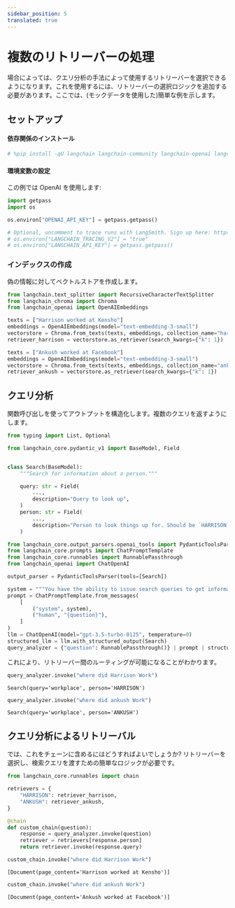 ```yaml
---
sidebar_position: 5
translated: true
---
```


# 複数のリトリーバーの処理

場合によっては、クエリ分析の手法によって使用するリトリーバーを選択できるようになります。これを使用するには、リトリーバーの選択ロジックを追加する必要があります。ここでは、(モックデータを使用した)簡単な例を示します。

## セットアップ

#### 依存関係のインストール

```python
# %pip install -qU langchain langchain-community langchain-openai langchain-chroma
```

#### 環境変数の設定

この例では OpenAI を使用します:

```python
import getpass
import os

os.environ["OPENAI_API_KEY"] = getpass.getpass()

# Optional, uncomment to trace runs with LangSmith. Sign up here: https://smith.langchain.com.
# os.environ["LANGCHAIN_TRACING_V2"] = "true"
# os.environ["LANGCHAIN_API_KEY"] = getpass.getpass()
```

### インデックスの作成

偽の情報に対してベクトルストアを作成します。

```python
from langchain.text_splitter import RecursiveCharacterTextSplitter
from langchain_chroma import Chroma
from langchain_openai import OpenAIEmbeddings

texts = ["Harrison worked at Kensho"]
embeddings = OpenAIEmbeddings(model="text-embedding-3-small")
vectorstore = Chroma.from_texts(texts, embeddings, collection_name="harrison")
retriever_harrison = vectorstore.as_retriever(search_kwargs={"k": 1})

texts = ["Ankush worked at Facebook"]
embeddings = OpenAIEmbeddings(model="text-embedding-3-small")
vectorstore = Chroma.from_texts(texts, embeddings, collection_name="ankush")
retriever_ankush = vectorstore.as_retriever(search_kwargs={"k": 1})
```

## クエリ分析

関数呼び出しを使ってアウトプットを構造化します。複数のクエリを返すようにします。

```python
from typing import List, Optional

from langchain_core.pydantic_v1 import BaseModel, Field


class Search(BaseModel):
    """Search for information about a person."""

    query: str = Field(
        ...,
        description="Query to look up",
    )
    person: str = Field(
        ...,
        description="Person to look things up for. Should be `HARRISON` or `ANKUSH`.",
    )
```

```python
from langchain_core.output_parsers.openai_tools import PydanticToolsParser
from langchain_core.prompts import ChatPromptTemplate
from langchain_core.runnables import RunnablePassthrough
from langchain_openai import ChatOpenAI

output_parser = PydanticToolsParser(tools=[Search])

system = """You have the ability to issue search queries to get information to help answer user information."""
prompt = ChatPromptTemplate.from_messages(
    [
        ("system", system),
        ("human", "{question}"),
    ]
)
llm = ChatOpenAI(model="gpt-3.5-turbo-0125", temperature=0)
structured_llm = llm.with_structured_output(Search)
query_analyzer = {"question": RunnablePassthrough()} | prompt | structured_llm
```

これにより、リトリーバー間のルーティングが可能になることがわかります。

```python
query_analyzer.invoke("where did Harrison Work")
```

```output
Search(query='workplace', person='HARRISON')
```

```python
query_analyzer.invoke("where did ankush Work")
```

```output
Search(query='workplace', person='ANKUSH')
```

## クエリ分析によるリトリーバル

では、これをチェーンに含めるにはどうすればよいでしょうか? リトリーバーを選択し、検索クエリを渡すための簡単なロジックが必要です。

```python
from langchain_core.runnables import chain
```

```python
retrievers = {
    "HARRISON": retriever_harrison,
    "ANKUSH": retriever_ankush,
}
```

```python
@chain
def custom_chain(question):
    response = query_analyzer.invoke(question)
    retriever = retrievers[response.person]
    return retriever.invoke(response.query)
```

```python
custom_chain.invoke("where did Harrison Work")
```

```output
[Document(page_content='Harrison worked at Kensho')]
```

```python
custom_chain.invoke("where did ankush Work")
```

```output
[Document(page_content='Ankush worked at Facebook')]
```
